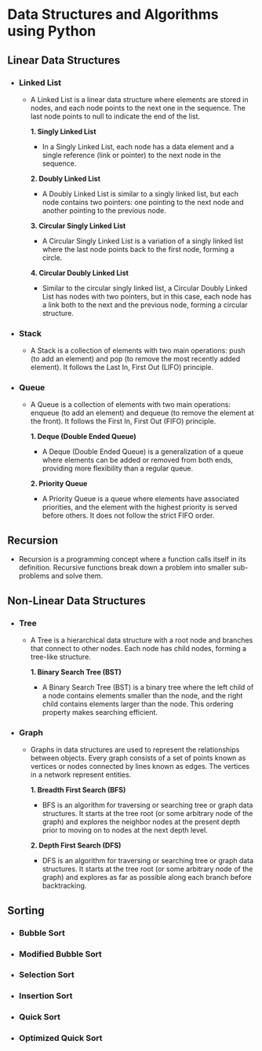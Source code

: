 ﻿# Data Structures and Algorithms using Python

## Linear Data Structures
- ### Linked List
  - A Linked List is a linear data structure where elements are stored in nodes, and each node points to the next one in the sequence. The last node points to null to indicate the end of the list.

    **1. Singly Linked List**
      - In a Singly Linked List, each node has a data element and a single reference (link or pointer) to the next node in the sequence.

    **2. Doubly Linked List**
      - A Doubly Linked List is similar to a singly linked list, but each node contains two pointers: one pointing to the next node and another pointing to the previous node.

    **3. Circular Singly Linked List**
      - A Circular Singly Linked List is a variation of a singly linked list where the last node points back to the first node, forming a circle.

    **4. Circular Doubly Linked List**
      - Similar to the circular singly linked list, a Circular Doubly Linked List has nodes with two pointers, but in this case, each node has a link both to the next and the previous node, forming a circular structure.

- ### Stack
  - A Stack is a collection of elements with two main operations: push (to add an element) and pop (to remove the most recently added element). It follows the Last In, First Out (LIFO) principle.

- ### Queue
  - A Queue is a collection of elements with two main operations: enqueue (to add an element) and dequeue (to remove the element at the front). It follows the First In, First Out (FIFO) principle.

    **1. Deque (Double Ended Queue)**
      - A Deque (Double Ended Queue) is a generalization of a queue where elements can be added or removed from both ends, providing more flexibility than a regular queue.

    **2. Priority Queue**
      - A Priority Queue is a queue where elements have associated priorities, and the element with the highest priority is served before others. It does not follow the strict FIFO order.

## Recursion
  - Recursion is a programming concept where a function calls itself in its definition. Recursive functions break down a problem into smaller sub-problems and solve them.

## Non-Linear Data Structures
- ### Tree
  - A Tree is a hierarchical data structure with a root node and branches that connect to other nodes. Each node has child nodes, forming a tree-like structure.

    **1. Binary Search Tree (BST)**
      - A Binary Search Tree (BST) is a binary tree where the left child of a node contains elements smaller than the node, and the right child contains elements larger than the node. This ordering property makes searching efficient.

- ### Graph
  - Graphs in data structures are used to represent the relationships between objects. Every graph consists of a set of points known as vertices or nodes connected by lines known as edges. The vertices in a network represent entities.

    **1. Breadth First Search (BFS)**
      - BFS is an algorithm for traversing or searching tree or graph data structures. It starts at the tree root (or some arbitrary node of the graph) and explores the neighbor nodes at the present depth prior to moving on to nodes at the next depth level.

    **2. Depth First Search (DFS)**
      - DFS is an algorithm for traversing or searching tree or graph data structures. It starts at the tree root (or some arbitrary node of the graph) and explores as far as possible along each branch before backtracking.

## Sorting
- ### Bubble Sort
- ### Modified Bubble Sort
- ### Selection Sort
- ### Insertion Sort
- ### Quick Sort
- ### Optimized Quick Sort
